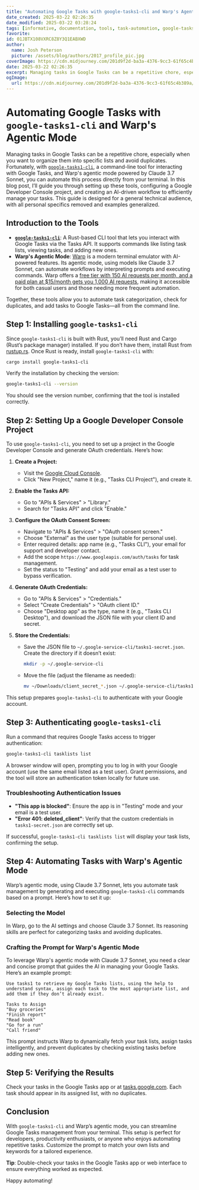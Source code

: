 ```yaml
---
title: "Automating Google Tasks with google-tasks1-cli and Warp's Agentic Mode"
date_created: 2025-03-22 02:26:35
date_modified: 2025-03-22 03:28:24
tags: [informative, documentation, tools, task-automation, google-tasks, warp-agentic-mode]
favorite: 
id: 01JBTX108VXRC8Z8Y3Q1EABXWD
author:
  name: Josh Peterson
  picture: /assets/blog/authors/2017_profile_pic.jpg
coverImage: https://cdn.midjourney.com/201d9f2d-ba3a-4376-9cc3-61f65c4b389a/0_2.png
date: 2025-03-22 02:26:35
excerpt: Managing tasks in Google Tasks can be a repetitive chore, especially when you want to organize them into specific lists and avoid duplicates.
ogImage:
  url: https://cdn.midjourney.com/201d9f2d-ba3a-4376-9cc3-61f65c4b389a/0_2.png
---
```

# Automating Google Tasks with `google-tasks1-cli` and Warp's Agentic Mode

Managing tasks in Google Tasks can be a repetitive chore, especially when you want to organize them into specific lists and avoid duplicates. Fortunately, with [`google-tasks1-cli`](https://crates.io/crates/google-tasks1-cli), a command-line tool for interacting with Google Tasks, and Warp's agentic mode powered by Claude 3.7 Sonnet, you can automate this process directly from your terminal. In this blog post, I’ll guide you through setting up these tools, configuring a Google Developer Console project, and creating an AI-driven workflow to efficiently manage your tasks. This guide is designed for a general technical audience, with all personal specifics removed and examples generalized.

## Introduction to the Tools

- **[`google-tasks1-cli`](https://crates.io/crates/google-tasks1-cli)**: A Rust-based CLI tool that lets you interact with Google Tasks via the Tasks API. It supports commands like listing task lists, viewing tasks, and adding new ones.
- **Warp's Agentic Mode**: [Warp](https://www.warp.dev/) is a modern terminal emulator with AI-powered features. Its agentic mode, using models like Claude 3.7 Sonnet, can automate workflows by interpreting prompts and executing commands. Warp offers a [free tier with 150 AI requests per month, and a paid plan at $15/month gets you 1,000 AI requests](https://www.warp.dev/pricing), making it accessible for both casual users and those needing more frequent automation.

Together, these tools allow you to automate task categorization, check for duplicates, and add tasks to Google Tasks—all from the command line.

## Step 1: Installing `google-tasks1-cli`

Since `google-tasks1-cli` is built with Rust, you’ll need Rust and Cargo (Rust’s package manager) installed. If you don’t have them, install Rust from [rustup.rs](https://rustup.rs/). Once Rust is ready, install `google-tasks1-cli` with:

```bash
cargo install google-tasks1-cli
```

Verify the installation by checking the version:

```bash
google-tasks1-cli --version
```

You should see the version number, confirming that the tool is installed correctly.

## Step 2: Setting Up a Google Developer Console Project

To use `google-tasks1-cli`, you need to set up a project in the Google Developer Console and generate OAuth credentials. Here’s how:

1. **Create a Project:**
   - Visit the [Google Cloud Console](https://console.cloud.google.com/).
   - Click "New Project," name it (e.g., "Tasks CLI Project"), and create it.

2. **Enable the Tasks API:**
   - Go to "APIs & Services" > "Library."
   - Search for "Tasks API" and click "Enable."

3. **Configure the OAuth Consent Screen:**
   - Navigate to "APIs & Services" > "OAuth consent screen."
   - Choose "External" as the user type (suitable for personal use).
   - Enter required details: app name (e.g., "Tasks CLI"), your email for support and developer contact.
   - Add the scope `https://www.googleapis.com/auth/tasks` for task management.
   - Set the status to "Testing" and add your email as a test user to bypass verification.

4. **Generate OAuth Credentials:**
   - Go to "APIs & Services" > "Credentials."
   - Select "Create Credentials" > "OAuth client ID."
   - Choose "Desktop app" as the type, name it (e.g., "Tasks CLI Desktop"), and download the JSON file with your client ID and secret.

5. **Store the Credentials:**
   - Save the JSON file to `~/.google-service-cli/tasks1-secret.json`. Create the directory if it doesn’t exist:

     ```bash
     mkdir -p ~/.google-service-cli
     ```

   - Move the file (adjust the filename as needed):

     ```bash
     mv ~/Downloads/client_secret_*.json ~/.google-service-cli/tasks1-secret.json
     ```

This setup prepares `google-tasks1-cli` to authenticate with your Google account.

## Step 3: Authenticating `google-tasks1-cli`

Run a command that requires Google Tasks access to trigger authentication:

```bash
google-tasks1-cli tasklists list
```

A browser window will open, prompting you to log in with your Google account (use the same email listed as a test user). Grant permissions, and the tool will store an authentication token locally for future use.

### Troubleshooting Authentication Issues
- **"This app is blocked"**: Ensure the app is in "Testing" mode and your email is a test user.
- **"Error 401: deleted_client"**: Verify that the custom credentials in `tasks1-secret.json` are correctly set up.

If successful, `google-tasks1-cli tasklists list` will display your task lists, confirming the setup.

## Step 4: Automating Tasks with Warp's Agentic Mode

Warp’s agentic mode, using Claude 3.7 Sonnet, lets you automate task management by generating and executing `google-tasks1-cli` commands based on a prompt. Here’s how to set it up:

### Selecting the Model

In Warp, go to the AI settings and choose Claude 3.7 Sonnet. Its reasoning skills are perfect for categorizing tasks and avoiding duplicates.

### Crafting the Prompt for Warp's Agentic Mode

To leverage Warp's agentic mode with Claude 3.7 Sonnet, you need a clear and concise prompt that guides the AI in managing your Google Tasks. Here’s an example prompt:

```plaintext
Use tasks1 to retrieve my Google Tasks lists, using the help to understand syntax, assign each task to the most appropriate list, and add them if they don’t already exist.

Tasks to Assign
"Buy groceries"
"Finish report"
"Read book"
"Go for a run"
"Call friend"
```

This prompt instructs Warp to dynamically fetch your task lists, assign tasks intelligently, and prevent duplicates by checking existing tasks before adding new ones.

## Step 5: Verifying the Results

Check your tasks in the Google Tasks app or at [tasks.google.com](https://tasks.google.com). Each task should appear in its assigned list, with no duplicates.

## Conclusion

With `google-tasks1-cli` and Warp’s agentic mode, you can streamline Google Tasks management from your terminal. This setup is perfect for developers, productivity enthusiasts, or anyone who enjoys automating repetitive tasks. Customize the prompt to match your own lists and keywords for a tailored experience.

**Tip**: Double-check your tasks in the Google Tasks app or web interface to ensure everything worked as expected.

Happy automating!